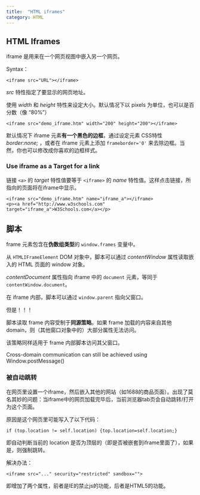 ```yaml
---
title:  "HTML iframes"
category: HTML
---
```

## HTML Iframes

iframe 是用来在一个网页视图中嵌入另一个网页。

Syntax：

    <iframe src="URL"></iframe>

_src_ 特性指定了要显示的网页地址。

<!--more-->

使用 _width_ 和 _height_ 特性来设定大小。默认情况下以 pixels 为单位，也可以是百分数（像 “80%”）

    <iframe src="demo_iframe.htm" width="200" height="200"></iframe>

默认情况下 iframe 元素**有一个黑色的边框**，通过设定元素 CSS特性 _border:none;_ ，或者在 iframe 元素上添加 `frameborder='0'` 来去除边框。当然，你也可以修改成你喜欢的边框样式。

### Use iframe as a Target for a link

链接 `<a>` 的 _target_ 特性值要等于 `<iframe>` 的 _name_ 特性值。这样点击链接，所指向的页面将在iframe中显示。

    <iframe src="demo_iframe.htm" name="iframe_a"></iframe>
    <p><a href="http://www.w3schools.com" target="iframe_a">W3Schools.com</a></p>

## 脚本

frame 元素包含在**伪数组类型**的 `window.frames` 变量中。

从 `HTMLIFrameElement` DOM 对象中，脚本可以通过 _contentWindow_ 属性读取嵌入的 HTML 页面的 window 对象。

_contentDocument_ 属性指向 iframe 中的 `document` 元素，等同于 `contentWindow.document`。

在 iframe 内部，脚本可以通过 `window.parent` 指向父窗口。

但是！！！

脚本读取 frame 内容受制于**同源策略**。如果 frame 加载的内容来自其他 domain，则（其他窗口对象中的）大部分属性无法访问。

该策略同样适用于 frame 内部脚本访问其父窗口。

Cross-domain communication can still be achieved using Window.postMessage()

### 被自动跳转

在网页里设置一个iframe，然后嵌入其他的网站（如1688的商品页面）。出现了莫名其妙的问题：当iframe中的网页加载完毕后，当前浏览器tab页会自动跳转/打开为这个页面。

原因是这个网页里可能写入了以下代码：

    if (top.location != self.location) {top.location=self.location;}

即自动判断当前的 location 是否为顶层的（即是否被嵌套到iframe里面了），如果是，则强制跳转。

解决办法：

    <iframe src="..." security="restricted" sandbox="">

即增加了两个属性，前者是IE的禁止js的功能，后者是HTML5的功能。

